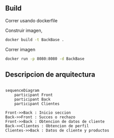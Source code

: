 
## Build
Correr usando dockerfile

Construir imagen,
```bash
docker build -t BackBase .
```
Correr imagen
```bash
docker run -p 8080:8080 -d BackBase
```

## Descripcion de arquitectura

```mermaid

sequenceDiagram
    participant Front
    participant Back
    participant Clientes
    
Front->>Back : Inicio seccion
Back->>Front : Succes o rechazo
Front->>Back : Obtencion de datos de cliente
Back->>Clientes : Obtencion de perfil
Clientes->>Back : Datos de cliente y productos
```